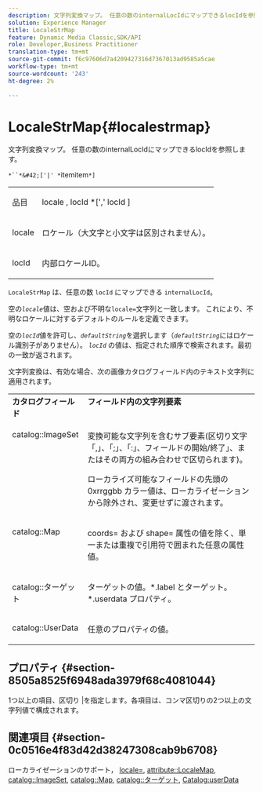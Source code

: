 ```yaml
---
description: 文字列変換マップ。 任意の数のinternalLocIdにマップできるlocIdを参照します。
solution: Experience Manager
title: LocaleStrMap
feature: Dynamic Media Classic,SDK/API
role: Developer,Business Practitioner
translation-type: tm+mt
source-git-commit: f6c97606d7a4209427316d7367013ad9585a5cae
workflow-type: tm+mt
source-wordcount: '243'
ht-degree: 2%

---
```



# LocaleStrMap{#localestrmap}

文字列変換マップ。 任意の数のinternalLocIdにマップできるlocIdを参照します。

`*``*&#42;['|' *`itemitem`*]`

<table id="simpletable_26A9A6904C85459F89DCDD98C14139CA"> 
 <tr class="strow"> 
  <td class="stentry"> <p> <span class="varname"> 品目 </span> </p> </td> 
  <td class="stentry"> <p> <span class="varname"> locale  </span>,  <span class="varname"> locId  </span>*[','  <span class="varname"> locId  </span>] </p> </td> 
 </tr> 
 <tr class="strow"> 
  <td class="stentry"> <p> <span class="varname"> locale </span> </p> </td> 
  <td class="stentry"> <p>ロケール（大文字と小文字は区別されません）。 </p> </td> 
 </tr> 
 <tr class="strow"> 
  <td class="stentry"> <p> <span class="varname"> locId  </span> </p> </td> 
  <td class="stentry"> <p>内部ロケールID。 </p> </td> 
 </tr> 
</table>

`LocaleStrMap` は、任意の数 `locId` にマップできる `internalLocId`。

空の&#x200B;*`locale`*&#x200B;値は、空および不明な`locale=`文字列と一致します。 これにより、不明なロケールに対するデフォルトのルールを定義できます。

空の&#x200B;*`locId`*&#x200B;値を許可し、*`defaultString`*&#x200B;を選択します（*`defaultString`*&#x200B;にはロケール識別子がありません）。 *`locId`* の値は、指定された順序で検索されます。最初の一致が返されます。

文字列変換は、有効な場合、次の画像カタログフィールド内のテキスト文字列に適用されます。

<table id="table_EE0321F9890B45CA8C364178F5100D40"> 
 <tbody> 
  <tr valign="top"> 
   <td> <b>カタログフィールド</b> </td> 
   <td> <b>フィールド内の文字列要素</b> </td> 
  </tr> 
  <tr valign="top"> 
   <td> <p> <span class="codeph"> catalog::ImageSet  </span> </p> </td> 
   <td> <p>変換可能な文字列を含むサブ要素(区切り文字「,」、「;」、「:」、フィールドの開始/終了」、またはその両方の組み合わせで区切られます)。 </p> <p>ローカライズ可能なフィールドの先頭の<span class="codeph"> 0xrrggbb </span>カラー値は、ローカライゼーションから除外され、変更せずに渡されます。 </p> </td> 
  </tr> 
  <tr valign="top"> 
   <td> <p> <span class="codeph"> catalog::Map  </span> </p> </td> 
   <td> <p><span class="codeph"> coords= </span>および<span class="codeph"> shape= </span>属性の値を除く、単一または重複で引用符で囲まれた任意の属性値。 </p> </td> 
  </tr> 
  <tr valign="top"> 
   <td> <p> <span class="codeph"> catalog::ターゲット  </span> </p> </td> 
   <td> <p><span class="filepath">ターゲットの値。*.label </span>と<span class="filepath">ターゲット。*.userdata </span>プロパティ。 </p> </td> 
  </tr> 
  <tr valign="top"> 
   <td> <p> <span class="codeph"> catalog::UserData  </span> </p> </td> 
   <td> <p>任意のプロパティの値。 </p> </td> 
  </tr> 
 </tbody> 
</table>

## プロパティ {#section-8505a8525f6948ada3979f68c4081044}

1つ以上の項目、区切り |を指定します。各項目は、コンマ区切りの2つ以上の文字列値で構成されます。

## 関連項目 {#section-0c0516e4f83d42d38247308cab9b6708}

ローカライゼーションのサポート， [locale=](../../../../../is-api/http-ref/image-serving-api-ref/c-http-protocol-reference/c-command-reference/r-locale.md#reference-8a846b2fbc004a12821b956ed3b25cfb), [attribute::LocaleMap](../../../../../is-api/image-catalog/image-serving-api-ref/c-image-catalog-reference/c-attributes-reference/r-localemap.md#reference-49bbf598f8ea47c3a563755cef306318), [catalog::ImageSet](/help/aem-is-ir-api/is-api/image-catalog/image-serving-api-ref/c-image-catalog-reference/c-image-svg-data-reference/c-image-data-reference/r-imageset-cat.md), [catalog::Map](/help/aem-is-ir-api/is-api/image-catalog/image-serving-api-ref/c-image-catalog-reference/c-image-svg-data-reference/c-image-data-reference/r-map-cat.md), [catalog::ターゲット](/help/aem-is-ir-api/is-api/image-catalog/image-serving-api-ref/c-image-catalog-reference/c-image-svg-data-reference/c-image-data-reference/r-targets-cat.md), [Catalog:userData](/help/aem-is-ir-api/is-api/image-catalog/image-serving-api-ref/c-image-catalog-reference/c-image-svg-data-reference/c-image-data-reference/r-userdata-cat.md)
